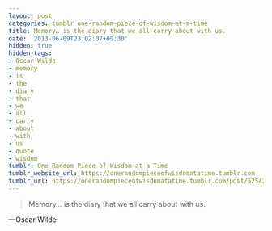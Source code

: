 ```yaml
---
layout: post
categories: tumblr one-random-piece-of-wisdom-at-a-time
title: Memory… is the diary that we all carry about with us.
date: '2013-06-09T23:02:07+09:30'
hidden: true
hidden-tags:
- Oscar-Wilde
- memory
- is
- the
- diary
- that
- we
- all
- carry
- about
- with
- us
- quote
- wisdom
tumblr: One Random Piece of Wisdom at a Time
tumblr_website_url: https://onerandompieceofwisdomatatime.tumblr.com
tumblr_url: https://onerandompieceofwisdomatatime.tumblr.com/post/52542649339/memory-is-the-diary-that-we-all-carry-about-with
---
```

> Memory… is the diary that we all carry about with us.

—Oscar Wilde
